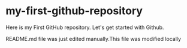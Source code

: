 # my-first-github-repository
Here is my First GitHub repository. Let's get started with Github.

README.md file was just edited manually.This file was modified locally
